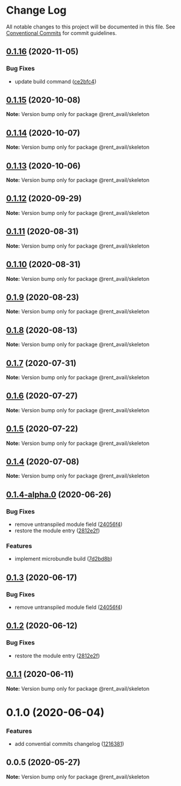 # Change Log

All notable changes to this project will be documented in this file.
See [Conventional Commits](https://conventionalcommits.org) for commit guidelines.

## [0.1.16](https://github.com/rentalutions/elements/compare/@rent_avail/skeleton@0.1.15...@rent_avail/skeleton@0.1.16) (2020-11-05)


### Bug Fixes

* update build command ([ce2bfc4](https://github.com/rentalutions/elements/commit/ce2bfc47d722b40d87bbad7806b727cc29e9712a))





## [0.1.15](https://github.com/rentalutions/elements/compare/@rent_avail/skeleton@0.1.14...@rent_avail/skeleton@0.1.15) (2020-10-08)

**Note:** Version bump only for package @rent_avail/skeleton





## [0.1.14](https://github.com/rentalutions/elements/compare/@rent_avail/skeleton@0.1.13...@rent_avail/skeleton@0.1.14) (2020-10-07)

**Note:** Version bump only for package @rent_avail/skeleton





## [0.1.13](https://github.com/rentalutions/elements/compare/@rent_avail/skeleton@0.1.12...@rent_avail/skeleton@0.1.13) (2020-10-06)

**Note:** Version bump only for package @rent_avail/skeleton





## [0.1.12](https://github.com/rentalutions/elements/compare/@rent_avail/skeleton@0.1.11...@rent_avail/skeleton@0.1.12) (2020-09-29)

**Note:** Version bump only for package @rent_avail/skeleton





## [0.1.11](https://github.com/rentalutions/elements/compare/@rent_avail/skeleton@0.1.10...@rent_avail/skeleton@0.1.11) (2020-08-31)

**Note:** Version bump only for package @rent_avail/skeleton





## [0.1.10](https://github.com/rentalutions/elements/compare/@rent_avail/skeleton@0.1.9...@rent_avail/skeleton@0.1.10) (2020-08-31)

**Note:** Version bump only for package @rent_avail/skeleton





## [0.1.9](https://github.com/rentalutions/elements/compare/@rent_avail/skeleton@0.1.8...@rent_avail/skeleton@0.1.9) (2020-08-23)

**Note:** Version bump only for package @rent_avail/skeleton





## [0.1.8](https://github.com/rentalutions/elements/compare/@rent_avail/skeleton@0.1.7...@rent_avail/skeleton@0.1.8) (2020-08-13)

**Note:** Version bump only for package @rent_avail/skeleton





## [0.1.7](https://github.com/rentalutions/elements/compare/@rent_avail/skeleton@0.1.6...@rent_avail/skeleton@0.1.7) (2020-07-31)

**Note:** Version bump only for package @rent_avail/skeleton





## [0.1.6](https://github.com/rentalutions/elements/compare/@rent_avail/skeleton@0.1.5...@rent_avail/skeleton@0.1.6) (2020-07-27)

**Note:** Version bump only for package @rent_avail/skeleton





## [0.1.5](https://github.com/rentalutions/elements/compare/@rent_avail/skeleton@0.1.4...@rent_avail/skeleton@0.1.5) (2020-07-22)

**Note:** Version bump only for package @rent_avail/skeleton





## [0.1.4](https://github.com/rentalutions/elements/compare/@rent_avail/skeleton@0.1.4-alpha.0...@rent_avail/skeleton@0.1.4) (2020-07-08)

**Note:** Version bump only for package @rent_avail/skeleton





## [0.1.4-alpha.0](https://github.com/rentalutions/elements/compare/@rent_avail/skeleton@0.1.0...@rent_avail/skeleton@0.1.4-alpha.0) (2020-06-26)


### Bug Fixes

* remove untranspiled module field ([24056f4](https://github.com/rentalutions/elements/commit/24056f4dcc4ab05fc8d0c604a0630d7b3a8aca3c))
* restore the module entry ([2812e2f](https://github.com/rentalutions/elements/commit/2812e2f5d71068ce37a8511d9b8c527b5d63efae))


### Features

* implement microbundle build ([7d2bd8b](https://github.com/rentalutions/elements/commit/7d2bd8b20990211f6d048a3f393d78ac15ce0142))





## [0.1.3](https://github.com/rentalutions/elements/compare/@rent_avail/skeleton@0.1.2...@rent_avail/skeleton@0.1.3) (2020-06-17)


### Bug Fixes

* remove untranspiled module field ([24056f4](https://github.com/rentalutions/elements/commit/24056f4dcc4ab05fc8d0c604a0630d7b3a8aca3c))





## [0.1.2](https://github.com/rentalutions/elements/compare/@rent_avail/skeleton@0.1.1...@rent_avail/skeleton@0.1.2) (2020-06-12)


### Bug Fixes

* restore the module entry ([2812e2f](https://github.com/rentalutions/elements/commit/2812e2f5d71068ce37a8511d9b8c527b5d63efae))





## [0.1.1](https://github.com/rentalutions/elements/compare/@rent_avail/skeleton@0.1.0...@rent_avail/skeleton@0.1.1) (2020-06-11)

**Note:** Version bump only for package @rent_avail/skeleton





# 0.1.0 (2020-06-04)


### Features

* add convential commits changelog ([1216381](https://github.com/rentalutions/elements/commit/1216381d4e1bb8eb8dea4a2293a8bb84662195a9))





## 0.0.5 (2020-05-27)

**Note:** Version bump only for package @rent_avail/skeleton
